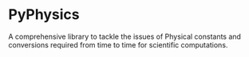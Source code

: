# PyPhysics
A comprehensive library to tackle the issues of  Physical constants and conversions required from time to time for scientific computations.
